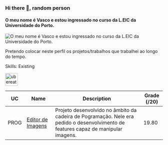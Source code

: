 ### Hi there 👋, random person 
#### O meu nome é Vasco e estou ingressado no curso da L.EIC da Universidade do Porto.
![O meu nome é Vasco e estou ingressado no curso da L.EIC da Universidade do Porto.](https://upload.wikimedia.org/wikipedia/pt/2/2b/Feuporto.png)

Pretendo colocar neste perfil os projetos/trabalhos que trabalhei ao longo do tempo. 

Skills: Existing 



[<img src='https://cdn.jsdelivr.net/npm/simple-icons@3.0.1/icons/ubereats.svg' alt='ubereats' height='40'>](https://www.ubereats.com/pt-en?utm_source=AdWords_Brand&utm_campaign=CM2336083-search-google-brand_140_-99_PT-National_e_web_acq_cpc_en_T1_Generic_BM_uber%20eats_kwd-111378724137_668094860141_152803094780_b_c&campaign_id=20424260122&adg_id=152803094780&fi_id=&match=b&net=g&dev=c&dev_m=&ad_id=668094860141&cre=668094860141&kwid=kwd-111378724137&kw=uber%20eats&placement=&tar=&gclsrc=aw.ds&gad_source=1&gclid=CjwKCAiAlcyuBhBnEiwAOGZ2S5Ov8y-NLIbdvs_KD2fZP8ylP0L2dMQJqhISmxkerJ3bC2do4j0I0xoCPY0QAvD_BwE)  

| UC   | Name      | Description                                                                                                                                                   | Grade (/20) |
|------|-----------|---------------------------------------------------------------------------------------------------------------------------------------------------------------|-------------|
| PROG | [Editor de Imagens](https://github.com/pchmelo/Projeto_prog)  | Projeto desenvolvido no âmbito da cadeira de Pogramação. Nele era pedido o desenvolvimento de features capaz de manipular imagens.                                                                                                    | 19.80        |
